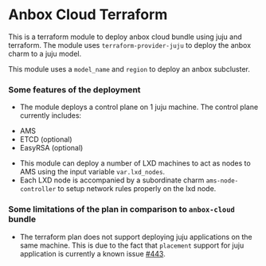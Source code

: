 # Anbox Cloud Terraform

This is a terraform module to deploy anbox cloud bundle using juju and terraform.
The module uses `terraform-provider-juju` to deploy the anbox charm to a
juju model.

This module uses a `model_name` and `region` to deploy an anbox subcluster.

### Some features of the deployment

* The module deploys a control plane on 1 juju machine. The control plane currently
includes:
- AMS
- ETCD (optional)
- EasyRSA (optional)

* This module can deploy a number of LXD machines to act as nodes to AMS using the
input variable `var.lxd_nodes`.
* Each LXD node is accompanied by a subordinate charm `ams-node-controller` to
setup network rules properly on the lxd node.


### Some limitations of the plan in comparison to `anbox-cloud` bundle

* The terraform plan does not support deploying juju applications on the same machine.
This is due to the fact that `placement` support for juju application is currently
a known issue [#443](https://github.com/juju/terraform-provider-juju/issues/443).
